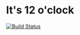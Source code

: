 # It's 12 o'clock

[![Build Status](https://travis-ci.org/Xennis/its-12-oclock.svg?branch=master)](https://travis-ci.org/Xennis/its-12-oclock)
